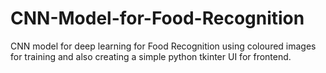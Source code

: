 # CNN-Model-for-Food-Recognition
CNN model for deep learning for Food Recognition using coloured images for training and also creating a simple python tkinter UI for frontend.
